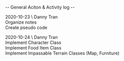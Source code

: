 -- General Aciton & Activity log --
  
2020-10-23 \ Danny Tran  
    Organize notes  
    Create pseudo code  
  
2020-10-24 \ Danny Tran  
    Implement Character Class  
    Implement Food Item Class  
    Implement Impassable Terrain Classes (Map, Furniture)  

